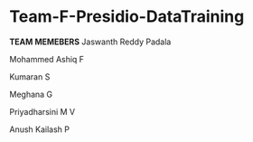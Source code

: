 # Team-F-Presidio-DataTraining

**TEAM MEMEBERS**
Jaswanth Reddy Padala

Mohammed Ashiq F

Kumaran S

Meghana G

Priyadharsini M V

Anush Kailash P

